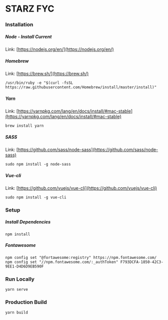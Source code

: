 # STARZ FYC

### Installation

##### Node - Install Current
Link: [https://nodejs.org/en/](https://nodejs.org/en/)

##### Homebrew
Link: [https://brew.sh/](https://brew.sh/)
```
/usr/bin/ruby -e "$(curl -fsSL https://raw.githubusercontent.com/Homebrew/install/master/install)"
```

##### Yarn
Link: [https://yarnpkg.com/lang/en/docs/install/#mac-stable](https://yarnpkg.com/lang/en/docs/install/#mac-stable)
```
brew install yarn
```

##### SASS
Link: [https://github.com/sass/node-sass](https://github.com/sass/node-sass)
```
sudo npm install -g node-sass
```

##### Vue-cli
Link: [https://github.com/vuejs/vue-cli](https://github.com/vuejs/vue-cli)
```
sudo npm install -g vue-cli
```

### Setup

##### Install Dependencies
```
npm install
```

##### Fontawesome
```
npm config set "@fortawesome:registry" https://npm.fontawesome.com/
npm config set "//npm.fontawesome.com/:_authToken" F793DCFA-1850-42C3-9EE1-D4D6D9EB590F
```

### Run Locally
```
yarn serve
```

### Production Build
```
yarn build
```

